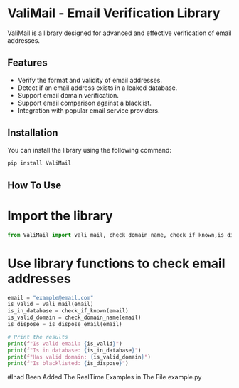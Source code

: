 # ValiMail - Email Verification Library

ValiMail is a library designed for advanced and effective verification of email addresses.

## Features

- Verify the format and validity of email addresses.
- Detect if an email address exists in a leaked database.
- Support email domain verification.
- Support email comparison against a blacklist.
- Integration with popular email service providers.

## Installation

You can install the library using the following command:

```bash
pip install ValiMail
```

## How To Use

# Import the library
```python
from ValiMail import vali_mail, check_domain_name, check_if_known,is_dispose_email
```

# Use library functions to check email addresses

```python
email = "example@email.com"
is_valid = vali_mail(email)
is_in_database = check_if_known(email)
is_valid_domain = check_domain_name(email)
is_dispose = is_dispose_email(email)
```
```python
# Print the results
print(f"Is valid email: {is_valid}")
print(f"Is in database: {is_in_database}")
print(f"Has valid domain: {is_valid_domain}")
print(f"Is blacklisted: {is_dispose}")
```

#Ihad Been Added The RealTime Examples in The File example.py
